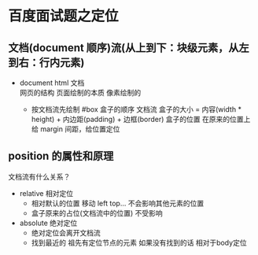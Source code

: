 # 百度面试题之定位

## 文档(document 顺序)流(从上到下：块级元素，从左到右：行内元素)
- document html 文档                   
  网页的结构
  页面绘制的本质 像素绘制的

  - 按文档流先绘制 #box
    盒子的顺序 文档流
    盒子的大小 = 内容(width * height) + 内边距(padding) + 边框(border)
    盒子的位置 在原来的位置上给 margin 间距，给位置定位

## position 的属性和原理
  文档流有什么关系？
  - relative 相对定位
    - 相对默认的位置 移动 left top... 不会影响其他元素的位置
    - 盒子原来的占位(文档流中的位置)  不受影响
  - absolute 绝对定位
    - 绝对定位会离开文档流
    - 找到最近的 祖先有定位节点的元素
      如果没有找到的话 相对于body定位
